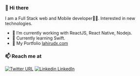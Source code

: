 ### 👋 Hi there 
I am a Full Stack web and Mobile developer👨‍💻. Interested in new technologies.


- 🔭 I’m currently working with ReactJS, React Native, Nodejs.
- 🍔 Currently learning Swift.
- 💬 My Portfolio  [lahirudx.com](https://lahirudx.com)

### 📫 Reach me at 
[![Twitter URL](https://img.shields.io/twitter/url/https/twitter.com/lahiru_dx.svg?style=social&label=Follow%20lahiru_dx)](https://twitter.com/lahiru_dx)
[![Linkedin](https://i.stack.imgur.com/gVE0j.png) LinkedIn](https://www.linkedin.com/in/lahirudx/)
